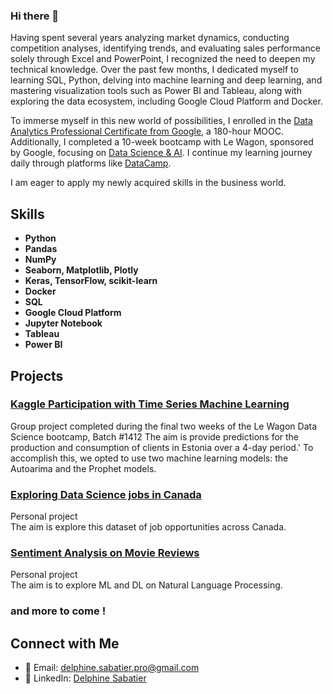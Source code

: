 ### Hi there 👋

Having spent several years analyzing market dynamics, conducting competition analyses, identifying trends, and evaluating sales performance solely through Excel and PowerPoint, I recognized the need to deepen my technical knowledge. Over the past few months, I dedicated myself to learning SQL, Python, delving into machine learning and deep learning, and mastering visualization tools such as Power BI and Tableau, along with exploring the data ecosystem, including Google Cloud Platform and Docker.

To immerse myself in this new world of possibilities, I enrolled in the [Data Analytics Professional Certificate from Google](https://www.coursera.org/professional-certificates/google-data-analytics), a 180-hour MOOC. Additionally, I completed a 10-week bootcamp with Le Wagon, sponsored by Google, focusing on [Data Science & AI](https://www.lewagon.com/fr/paris/data-science-course). I continue my learning journey daily through platforms like [DataCamp](https://www.datacamp.com/).

I am eager to apply my newly acquired skills in the business world.

## Skills

- **Python**
- **Pandas**
- **NumPy**
- **Seaborn, Matplotlib, Plotly**
- **Keras, TensorFlow, scikit-learn**
- **Docker**
- **SQL** 
- **Google Cloud Platform** 
- **Jupyter Notebook** 
- **Tableau** 
- **Power BI** 

## Projects

### [Kaggle Participation with Time Series Machine Learning](https://github.com/DelphineSabatier/Predict-Energy-Behavior-of-Prosumers)

Group project completed during the final two weeks of the Le Wagon Data Science bootcamp, Batch #1412
The aim is provide predictions for the production and consumption of clients in Estonia over a 4-day period.' To accomplish this, we opted to use two machine learning models: the Autoarima and the Prophet models.

### [Exploring Data Science jobs in Canada](https://github.com/DelphineSabatier/data-science-jobs-canada-2024)

Personal project \
The aim is explore this dataset of job opportunities across Canada.


### [Sentiment Analysis on Movie Reviews](https://github.com/DelphineSabatier/Sentiment-Analysis-on-Movie-Reviews)

Personal project \
The aim is to explore ML and DL on Natural Language Processing.

### and more to come !

## Connect with Me

- 📧 Email: delphine.sabatier.pro@gmail.com
- :large_blue_circle: LinkedIn: [Delphine Sabatier](https://www.linkedin.com/in/delphinesabatier/)

<!--
**DelphineSabatier/DelphineSabatier** is a ✨ _special_ ✨ repository because its `README.md` (this file) appears on your GitHub profile.
![outils](https://github.com/DelphineSabatier/DelphineSabatier/assets/146428961/ab7d720e-6cc0-4f82-b282-85f13d369841)

## GitHub Stats

[![Your GitHub stats](https://github-readme-stats.vercel.app/api?username=yourusername)](https://github.com/anuraghazra/github-readme-stats)

Here are some ideas to get you started:

- 🔭 I’m currently working on ...
- 🌱 I’m currently learning ...
- 👯 I’m looking to collaborate on ...
- 🤔 I’m looking for help with ...
- 💬 Ask me about ...
- 📫 How to reach me: ...
- 😄 Pronouns: ...
- ⚡ Fun fact: ...
-->
